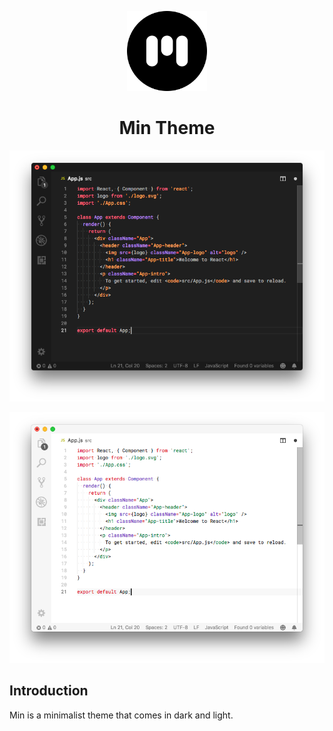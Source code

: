 <p align="center"><img src="icon.png" width="128" height="128"/></p>
<h1 align="center">Min Theme</h1>
<p align="center"><img src="screenshot-dark.png" /></p>
<p align="center"><img src="screenshot-light.png" /></p>

## Introduction

Min is a minimalist theme that comes in dark and light.
